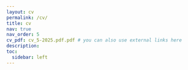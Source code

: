 ```yaml
---
layout: cv
permalink: /cv/
title: cv
nav: true
nav_order: 5
cv_pdf: cv_5-2025.pdf.pdf # you can also use external links here
description: 
toc:
  sidebar: left
---
```

